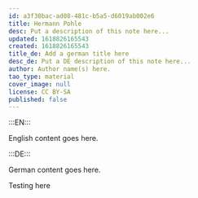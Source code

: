 ```yaml
---
id: a3f30bac-ad08-481c-b5a5-d6019ab002e6
title: Hermann Pohle
desc: Put a description of this note here...
updated: 1618826165543
created: 1618826165543
title_de: Add a german title here
desc_de: Put a DE description of this note here...
author: Author name(s) here.
tao_type: material
cover_image: null
license: CC BY-SA
published: false
---
```


:::EN:::

English content goes here.

:::DE:::

German content goes here.

Testing here
